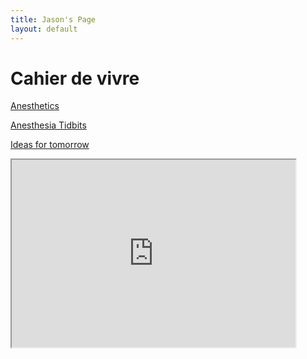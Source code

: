 ```yaml
---
title: Jason's Page
layout: default
---
```


<!--Content is written in [Markdown](https://learnxinyminutes.com/docs/markdown/). Plain text format allows you to focus on your **content**
You can use HTML elements in Markdown, such as the comment element, and they won't be affected by a markdown parser. However, if you create an HTML element in your markdown file, you cannot use markdown syntax within that element's contents.
-->

# Cahier de vivre

<p><a href="https://docs.google.com/document/d/1CvDioTL3OASi9V8wyUTe_-csYd5msqV2VcTRrALP_Do/edit?usp=sharing">Anesthetics</a></p>
<p><a href="https://docs.google.com/document/d/1fEddwnNOAzsZJ45BayFmAgMQ7lkEGSUI0AdtngEgIfo/edit?usp=sharing">Anesthesia Tidbits</a></p>
<p><a href="https://docs.google.com/document/d/15n4avrFehQrN2Z2qVzALzOZMRSZSrZcn3I4b6du1hio/edit?usp=sharing">Ideas for tomorrow</a></p>

<iframe src="https://docs.google.com/document/d/1fEddwnNOAzsZJ45BayFmAgMQ7lkEGSUI0AdtngEgIfo/edit?usp=sharing?embedded=true" style="width: 90%; height: 300px"></iframe>



<!--
<table style="width:100%">
  <tr>
    <th colspan="2"><iframe class="airtable-embed" src="https://airtable.com/embed/shripNPND3PxYEdMm?backgroundColor=gray" frameborder="0" width="600" height="300" onmousewheel="" style="background: transparent; border: 1px solid #ccc;"></iframe></th>
  </tr>
  <tr>
    <th><iframe src="https://docs.google.com/forms/d/e/1FAIpQLSeEwOTfQpYDF7ZIyjdy5bONXF5g39tDTZTVaGCYmn9XomXJkw/viewform" frameborder="0" width="300" height="500" onmousewheel="" style="background: transparent; border: 1px solid #ccc;"></iframe></th> 
    <th><script src="https://static.airtable.com/js/embed/embed_snippet_v1.js"></script><iframe class="airtable-embed" src="https://airtable.com/embed/shrOpzHxINmNtdUSx?backgroundColor=gray" frameborder="0" width="300" height="500" onmousewheel="" style="background: transparent; border: 1px solid #ccc;"></iframe></th> 
  </tr>
</table>
-->


